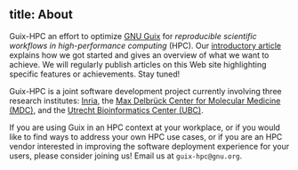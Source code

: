 title: About
---

Guix-HPC an effort to optimize [GNU Guix](https://gnu.org/s/guix) for
_reproducible scientific workflows in high-performance computing_ (HPC).
Our [introductory article](/guix-hpc-debut.html) explains how we got
started and gives an overview of what we want to achieve.  We will
regularly publish articles on this Web site highlighting specific
features or achievements.  Stay tuned!

Guix-HPC is a joint software development project currently involving
three research institutes: [Inria](https://www.inria.fr/en),
the
[Max Delbrück Center for Molecular Medicine (MDC)](https://www.mdc-berlin.de/),
and the [Utrecht Bioinformatics Center (UBC)](https://ubc.uu.nl/).

If you are using Guix in an HPC context at your workplace, or if you
would like to find ways to address your own HPC use cases, or if you are
an HPC vendor interested in improving the software deployment experience
for your users, please consider joining us!  Email us at
`guix-hpc@gnu.org`.
